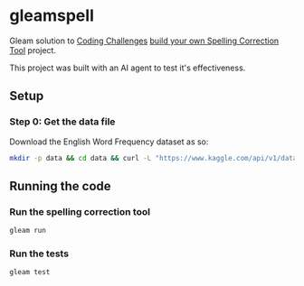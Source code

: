 # gleamspell
Gleam solution to [Coding Challenges](https://codingchallenges.fyi/) [build your own Spelling Correction Tool](https://codingchallenges.substack.com/p/coding-challenge-98-spelling-correction) project.

This project was built with an AI agent to test it's effectiveness.

## Setup

### Step 0: Get the data file

Download the English Word Frequency dataset as so:

```sh
mkdir -p data && cd data && curl -L "https://www.kaggle.com/api/v1/datasets/download/rtatman/english-word-frequency" -o words.zip && unzip -o words.zip && mv unigram_freq.csv words.csv
```

## Running the code

### Run the spelling correction tool

```sh
gleam run
```

### Run the tests

```sh
gleam test
```


